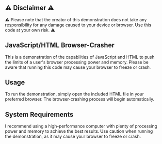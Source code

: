 
## ⚠️ Disclaimer ⚠️

⚠️ Please note that the creator of this demonstration does not take any responsibility for any damage caused to your device or browser. Use this code at your own risk. ⚠️ 

## JavaScript/HTML Browser-Crasher

This is a demonstration of the capabilities of JavaScript and HTML to push the limits of a user's browser processing power and memory. Please be aware that running this code may cause your browser to freeze or crash.

## Usage

To run the demonstration, simply open the included HTML file in your preferred browser. The browser-crashing process will begin automatically.

## System Requirements

I recommend using a high-performance computer with plenty of processing power and memory to achieve the best results. Use caution when running the demonstration, as it may cause your browser to freeze or crash.


